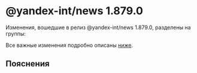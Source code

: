 # @yandex-int/news 1.879.0

<!-- ЧЕЛОВЕЧЕСКОЕ ВСТУПЛЕНИЕ -->

Изменения, вошедшие в релиз @yandex-int/news 1.879.0, разделены на группы:

Все важные изменения подробно описаны [ниже](#Пояснения).

## Пояснения

